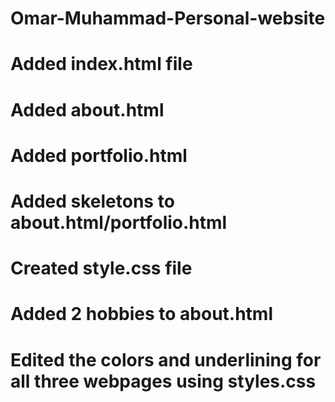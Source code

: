 # Omar-Muhammad-Personal-website 
# Added index.html file
# Added about.html
# Added portfolio.html 
# Added skeletons to about.html/portfolio.html
# Created style.css file
# Added 2 hobbies to about.html
# Edited the colors and underlining for all three webpages using styles.css